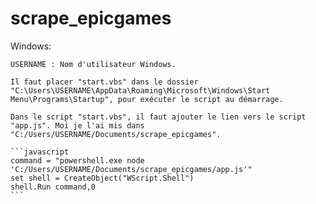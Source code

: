 # scrape_epicgames
  
  Windows:
  
    USERNAME : Nom d'utilisateur Windows.
  
    Il faut placer "start.vbs" dans le dossier "C:\Users\USERNAME\AppData\Roaming\Microsoft\Windows\Start Menu\Programs\Startup", pour exécuter le script au démarrage.
    
    Dans le script "start.vbs", il faut ajouter le lien vers le script "app.js". Moi je l'ai mis dans "C:/Users/USERNAME/Documents/scrape_epicgames".
    
    ```javascript
    command = "powershell.exe node 'C:/Users/USERNAME/Documents/scrape_epicgames/app.js'"
    set shell = CreateObject("WScript.Shell")
    shell.Run command,0
    ```
